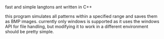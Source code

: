fast and simple langtons ant written in C++

this program simulates all patterns within a specified range and saves them as BMP images.
currently only windows is supported as it uses the windows API for file handling, but modifying it to work in a different environment should be pretty simple.
